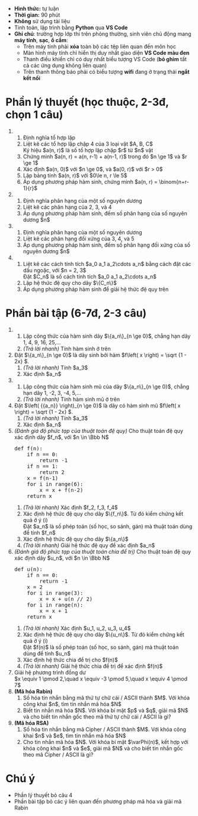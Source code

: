 * **Hình thức:** tự luận
* **Thời gian:** 90 phút
* **Không** sử dụng tài liệu
* Tính toán, lập trình bằng **Python** qua **VS Code**
* **Ghi chú**: trường hợp lớp thi trên phòng thường, sinh viên chủ động mang **máy tính**, **sạc**, **ổ cắm**:
  + Trên máy tính phải **xóa** toàn bộ các tệp liên quan đến môn học
  + Màn hình máy tính chỉ hiển thị duy nhất giao diện **VS Code màu đen**
  + Thanh điều khiển chỉ có duy nhất biểu tượng VS Code (**bỏ ghim** tất cả các ứng dụng không liên quan)
  + Trên thanh thông báo phải có biểu tượng **wifi** đang ở trạng thái **ngắt kết nối**

# Phần lý thuyết (học thuộc, 2-3đ, chọn 1 câu)
<ol>
  <li>
    <ol>
      <li>Định nghĩa tổ hợp lặp</li>
      <li>Liệt kê các tổ hợp lặp chập 4 của 3 loại vật $A, B, C$</li>
      Ký hiệu $a(n, r)$ là số tổ hợp lặp chập $r$ từ $n$ vật
      <li>Chứng minh $a(n, r) = a(n, r-1) + a(n-1, r)$ trong đó $n \ge 1$ và $r \ge 1$</li>
      <li>Xác định $a(n, 0)$ với $n \ge 0$, và $a(0, r)$ với $r > 0$</li>
      <li>Lập bảng tính $a(n, r)$ với $0\le n, r \le 5$</li>
      <li>Áp dụng phương pháp hàm sinh, chứng minh $a(n, r) = \binom{n+r-1}{r}$</li>
    </ol>
  </li>
 
  <li>
    <ol>
      <li>Định nghĩa phân hạng của một số nguyên dương</li>
      <li>Liệt kê các phân hạng của 2, 3, và 4</li>
      <li>Áp dụng phương pháp hàm sinh, đếm số phân hạng của số nguyên dương $n$</li>
   </ol>
  </li>
 
  <li>
    <ol>
      <li>Định nghĩa phân hạng của một số nguyên dương</li>
      <li>Liệt kê các phân hạng đối xứng của 3, 4, và 5</li>
      <li>Áp dụng phương pháp hàm sinh, đếm số phân hạng đối xứng của số nguyên dương $n$</li>
    </ol>
  </li>
 
  <li>
    <ol>
      <li>Liệt kê các cách tính tích $a_0 a_1 a_2\cdots a_n$ bằng cách đặt các dấu ngoặc, với $n = 2, 3$</li>
      Đặt $C_n$ là số cách tính tích $a_0 a_1 a_2\cdots a_n$
      <li>Lập hệ thức đệ quy cho dãy $\{C_n\}$</li>
      <li>Áp dụng phương pháp hàm sinh để giải hệ thức đệ quy trên</li>  
    </ol>
  </li>
</ol>

# Phần bài tập (6-7đ, 2-3 câu)
<ol>
  <li>
    <ol>
      <li>Lập công thức của hàm sinh dãy $\{a_n\}_{n \ge 0}$, chẳng hạn dãy 1, 4, 9, 16, 25,...</li>
      <li><i>(Trả lời nhanh)</i> Tính hàm sinh ở trên</li>
    </ol>
    
  </li>
 
  <li>
    Đặt $\{a_n\}_{n \ge 0}$ là dãy sinh bởi hàm $f\left( x \right) = \sqrt {1 - 2x} $.
    <ol>
      <li><i>(Trả lời nhanh)</i> Tính $a_3$</li>
      <li>Xác định $a_n$</li>
    </ol>
  </li>

  <li>
    <ol>
      <li>Lập công thức của hàm sinh mũ của dãy $\{a_n\}_{n \ge 0}$, chẳng hạn dãy 1, -2, 3, -4, 5,...</li>
      <li><i>(Trả lời nhanh)</i> Tính hàm sinh mũ ở trên</li>
    </ol>
  </li>
 
  <li>
    Đặt $\left( {{a_n}} \right)_{n \ge 0}$ là dãy có hàm sinh mũ $f\left( x \right) = \sqrt {1 - 2x} $.
    <ol>
      <li><i>(Trả lời nhanh)</i> Tính $a_3$</li>
      <li>Xác định $a_n$</li>
    </ol>
  </li>

 <li><i>(Đánh giá độ phức tạp của thuật toán đệ quy)</i>
   Cho thuật toán đệ quy xác định dãy $f_n$, với $n \in \Bbb N$
<pre>
def f(n):
    if n == 0:
        return -1
    if n == 1:
        return 2
    x = f(n-1)
    for i in range(6):
        x = x + f(n-2)
    return x
</pre>
   <ol>
     <li><i>(Trả lời nhanh)</i> Xác định $f_2, f_3, f_4$</li>
     <li>Xác định hệ thức đệ quy cho dãy $\{f_n\}$. Từ đó kiểm chứng kết quả ở ý (i)</li>
     Đặt $a_n$ là số phép toán (số học, so sánh, gán) mà thuật toán dùng để tính $f_n$
     <li>Xác định hệ thức đệ quy cho dãy $\{a_n\}$</li>
     <li><i>(Trả lời nhanh)</i> Giải hệ thức đệ quy để xác định $a_n$</li>
   </ol>
 </li>

  <li><i>(Đánh giá độ phức tạp của thuật toán chia để trị)</i>
    Cho thuật toán đệ quy xác định dãy $u_n$, với $n \in \Bbb N$
<pre>
def u(n):
    if n == 0:
        return -1
    x = 2
    for i in range(3):
        x = x + u(n // 2)
    for i in range(n):
        x = x + 1
    return x
</pre>
  <ol>
   <li><i>(Trả lời nhanh)</i> Xác định $u_1, u_2, u_3, u_4$</li>
     <li>Xác định hệ thức đệ quy cho dãy $\{u_n\}$. Từ đó kiểm chứng kết quả ở ý (i)</li>
     Đặt $f(n)$ là số phép toán (số học, so sánh, gán) mà thuật toán dùng để tính $u_n$
     <li>Xác định hệ thức chia để trị cho $f(n)$</li>
     <li><i>(Trả lời nhanh)</i> Giải hệ thức chia để trị để xác định $f(n)$</li>
   </ol>
  </li>

  <li>
    Giải hệ phương trình đồng dư<br>
    $x \equiv 1 \pmod 2,\quad x \equiv -3 \pmod 5,\quad x \equiv 4 \pmod 7$
  </li>
 
  <li><b>(Mã hóa Rabin)</b>
    <ol>
      <li>Số hóa tin nhắn bằng mã thứ tự chữ cái / ASCII thành $M$. Với khóa công khai $n$, tìm tin nhắn mã hóa $N$</li>
      <li>Biết tin nhắn mã hóa $N$. Với khóa bí mật $p$ và $q$, giải mã $N$ và cho biết tin nhắn gốc theo mã thứ tự chữ cái / ASCII là gì?</li>
    </ol>
  </li>
 
  <li><b>(Mã hóa RSA)</b>
    <ol>
      <li>Số hóa tin nhắn bằng mã Cipher / ASCII thành $M$. Với khóa công khai $n$ và $e$, tìm tin nhắn mã hóa $N$</li>
      <li>Cho tin nhắn mã hóa $N$. Với khóa bí mật $\varPhi(n)$, kết hợp với khóa công khai $n$ và $e$, giải mã $N$ và cho biết tin nhắn gốc theo mã Cipher / ASCII là gì?</li>
    </ol>
  </li>
</ol>


# Chú ý
  * Phần lý thuyết bỏ câu 4
  * Phần bài tập bỏ các ý liên quan đến phương pháp mã hóa và giải mã Rabin

